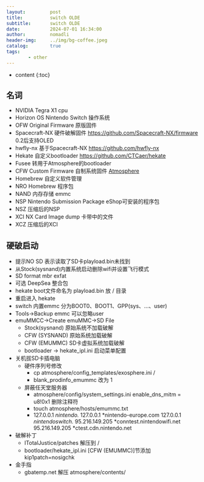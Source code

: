 ```yaml
---
layout:         post
title:          switch OLDE
subtitle:       switch OLDE
date:           2024-07-01 16:34:00
author:         nomadli
header-img:     ../img/bg-coffee.jpeg
catalog:        true
tags:
        - other
---
```


* content
{:toc}

## 名词
- NVIDIA Tegra X1   cpu
- Horizon OS        Nintendo Switch 操作系统
- OFW               Original Firmware 原版固件
- Spacecraft-NX     硬件破解固件 https://github.com/Spacecraft-NX/firmware 0.2后支持OLED
- hwfly-nx          基于Spacecraft-NX https://github.com/hwfly-nx
- Hekate            自定义bootloader https://github.com/CTCaer/hekate
- Fusee             转用于Atmosphere的bootloader
- CFW               Custom Firmware 自制系统固件 [Atmosphere](https://github.com/Atmosphere-NX/Atmosphere)
- Homebrew          自定义软件管理
- NRO               Homebrew 程序包
- NAND              内存存储 emmc
- NSP               Nintendo Submission Package eShop可安装的程序包
- NSZ               压缩后的NSP
- XCI               NX Card Image dump 卡带中的文件
- XCZ               压缩后的XCI

## 硬破启动
- 提示NO SD 表示读取了SD卡playload.bin未找到
- 从Stock(sysnand)内置系统启动删除wifi并设置飞行模式
- SD format mbr exfat
- 可选 DeepSea 整合包
- hekate boot文件命名为 playload.bin 放 / 目录
- 重启进入 hekate
- switch 内置emmc 分为BOOT0、BOOT1、GPP(sys、...、user)
- Tools->Backup emmc 可以忽略user
- emuMMCC->Create emuMMC->SD File
    - Stock(sysnand) 原始系统不加载破解
    - CFW (SYSNAND) 原始系统加载破解
    - CFW (EMUMMC) SD卡虚拟系统加载破解
    - bootloader -> hekate_ipl.ini 启动菜单配置
- 关机拔SD卡插电脑
    - 硬件序列号修改
        - cp atmosphere/config_templates/exosphere.ini /
        - blank_prodinfo_emummc 改为 1
    - 屏蔽任天堂服务器
        - atmosphere/config/system_settings.ini enable_dns_mitm = u8!0x1 删除注释符
        - touch atmosphere/hosts/emummc.txt
        - 127.0.0.1 *nintendo.* 127.0.0.1 *nintendo-europe.com  127.0.0.1 *nintendoswitch.* 95.216.149.205 *conntest.nintendowifi.net 95.216.149.205 *ctest.cdn.nintendo.net
- 破解补丁
    - ITotalJustice/patches 解压到 /  
    - bootloader/hekate_ipl.ini [CFW (EMUMMC)]节添加kip1patch=nosigchk
- 金手指
    - gbatemp.net 解压 atmosphere/contents/


